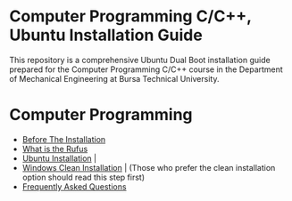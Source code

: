 # Computer Programming C/C++, Ubuntu Installation Guide

This repository is a comprehensive Ubuntu Dual Boot installation guide prepared for the Computer Programming C/C++ course in the Department of Mechanical Engineering at Bursa Technical University.

# Computer Programming
* [Before The Installation](https://github.com/ismailhos3/CP2024/blob/main/before_the_installation.md)
* [What is the Rufus](https://github.com/ismailhos3/CP2024/blob/main/rufus.md)
* [Ubuntu Installation](https://github.com/ismailhos3/CP2024/blob/main/UbuntuInstallation.md)                |   
* [Windows Clean Installation](https://github.com/ismailhos3/CP2024/blob/main/windows_clean_installation.md) | (Those who prefer the clean installation option should read this step first)
* [Frequently Asked Questions](https://github.com/ismailhos3/CP2024/blob/main/Frequently_Asked_Questions.md)
